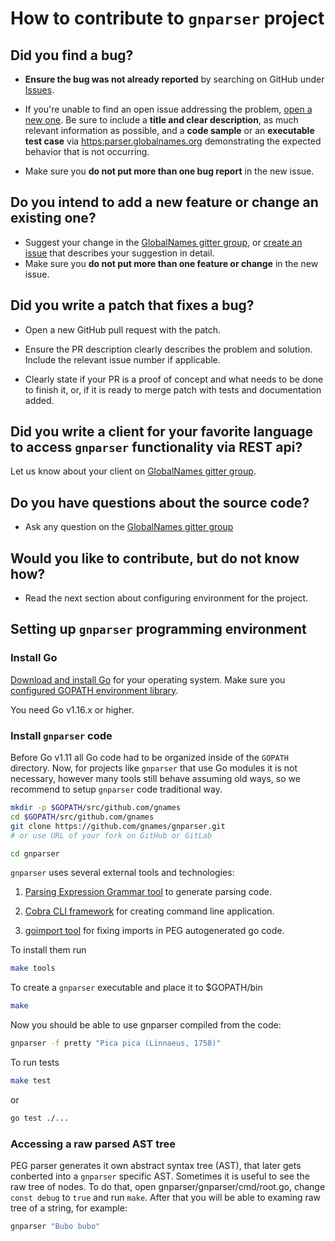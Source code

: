 # How to contribute to ``gnparser`` project

## **Did you find a bug?**

* **Ensure the bug was not already reported** by searching on GitHub under
  [Issues](https://github.com/gnames/gnparser/issues).

* If you're unable to find an open issue addressing the problem, [open a new
  one](https://github.com/gnames/gnparser/issues/new). Be sure to include a
  **title and clear description**, as much relevant information as possible,
  and a **code sample** or an **executable test case** via
  [https:parser.globalnames.org](https://parser.globalnames.org) demonstrating
  the expected behavior that is not occurring.
* Make sure you **do not put more than one bug report** in the new issue.

## **Do you intend to add a new feature or change an existing one?**

* Suggest your change in the [GlobalNames gitter
  group](https://gitter.im/GlobalNamesArchitecture/GlobalNames), or [create an
  issue](https://github.com/gnames/gnparser/issues/new) that describes your
  suggestion in detail.
* Make sure you **do not put more than one feature or change** in the new issue.

## **Did you write a patch that fixes a bug?**

* Open a new GitHub pull request with the patch.

* Ensure the PR description clearly describes the problem and solution. Include
  the relevant issue number if applicable.

* Clearly state if your PR is a proof of concept and what needs to be done to
  finish it, or, if it is ready to merge patch with tests and documentation
  added.

## **Did you write a client for your favorite language to access ``gnparser`` functionality via REST api?**

Let us know about your client on [GlobalNames gitter
group](https://gitter.im/GlobalNamesArchitecture/GlobalNames).

## **Do you have questions about the source code?**

* Ask any question on the [GlobalNames gitter
  group](https://gitter.im/GlobalNamesArchitecture/GlobalNames)

## **Would you like to contribute, but do not know how?**

* Read the next section about configuring environment for the project.

## **Setting up ``gnparser`` programming environment**

### Install Go

[Download and install Go](https://golang.org/doc/install) for your operating
system. Make sure you [configured GOPATH environment
library](https://github.com/golang/go/wiki/SettingGOPATH).

You need Go v1.16.x or higher.

### Install ``gnparser`` code

Before Go v1.11 all Go code had to be organized inside of the ``GOPATH``
directory. Now, for projects like ``gnparser`` that use Go modules it is not
necessary, however many tools still behave assuming old ways, so we recommend
to setup ``gnparser`` code traditional way.

```bash
mkdir -p $GOPATH/src/github.com/gnames
cd $GOPATH/src/github.com/gnames
git clone https://github.com/gnames/gnparser.git
# or use URL of your fork on GitHub or GitLab

cd gnparser
```

``gnparser`` uses several external tools and technologies:

1. [Parsing Expression Grammar tool](https://github.com/pointlander/peg) to
   generate parsing code.

2. [Cobra CLI framework](https://github.com/spf13/cobra) for creating command
   line application.

3. [goimport tool](https://golang.org/x/tools/cmd/goimports) for fixing
   imports in PEG autogenerated go code.

To install them run

```bash
make tools
```

To create a ``gnparser`` executable and place it to $GOPATH/bin

```bash
make
```

Now you should be able to use gnparser compiled from the code:

```bash
gnparser -f pretty "Pica pica (Linnaeus, 1758)"
```

To run tests

```bash
make test
```

or

```bash
go test ./...
```

### Accessing a raw parsed AST tree

PEG parser generates it own abstract syntax tree (AST), that later gets
conberted into a ``gnparser`` specific AST. Sometimes it is useful to see the
raw tree of nodes. To do that, open gnparser/gnparser/cmd/root.go,
change ``const debug`` to ``true`` and run ``make``. After that you will be
able to examing raw tree of a string, for example:

```bash
gnparser "Bubo bubo"
```
